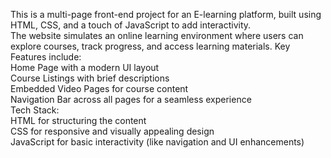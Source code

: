 This is a multi-page front-end project for an E-learning platform, built using HTML, CSS, and a touch of JavaScript to add interactivity. <br/>
The website simulates an online learning environment where users can explore courses, track progress, and access learning materials.
Key Features include: <br/>
Home Page with a modern UI layout <br/>
Course Listings with brief descriptions <br/>
Embedded Video Pages for course content <br/>
Navigation Bar across all pages for a seamless experience <br/>
Tech Stack: <br/>
HTML for structuring the content <br/>
CSS for responsive and visually appealing design <br/>
JavaScript for basic interactivity (like navigation and UI enhancements)
